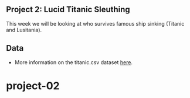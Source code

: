 Project 2: Lucid Titanic Sleuthing
----


This week we will be looking at who survives famous ship sinking (Titanic and Lusitania). 

## Data

- More information on the titanic.csv dataset [here](https://www.kaggle.com/c/titanic/data). 





# project-02
